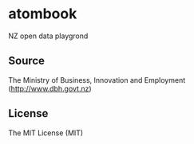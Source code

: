 # atombook

NZ open data playgrond

## Source

The Ministry of Business, Innovation and Employment (http://www.dbh.govt.nz)

## License

The MIT License (MIT)
